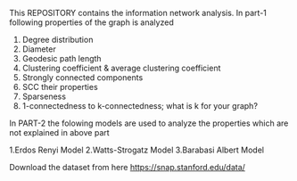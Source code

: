 This REPOSITORY contains the information network analysis.
In part-1 following  properties of the graph is analyzed
1. Degree distribution
2. Diameter
3. Geodesic path length
4. Clustering coefficient & average clustering coefficient
5. Strongly connected components
6. SCC their properties
7. Sparseness
8. 1-connectedness to k-connectedness; what is k for your graph?

In PART-2 the folowing models are used to analyze the properties which are not explained in above part

1.Erdos Renyi Model
2.Watts-Strogatz Model
3.Barabasi Albert Model


Download the dataset from here 
https://snap.stanford.edu/data/

